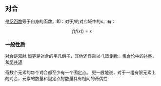 ## 对合

是[反函数][Inverse_function]等于自身的函数，即：对于$f$的对应域中的x，有：

$$ f(f(x))=x $$

### 一般性质

对合是双射
[恒等][Identity]是对合的平凡例子，其他还有乘以-1,取[倒数][Multiplicative_inverse]，[集合论][Set_theory]中的[补集][Complement]，和[复共轭][Complex_conjugate]

奇数个元素的每个对合都至少有一个固定点。
更一般地说，对于一组有限元素上的对合，元素的数量和固定点的数量具有相同的奇偶性

<!-- end of file -->
[Inverse_function]: /math/Inverse_function.md
[Identity]: TODO
[Set_theory]: TODO
[Complement]: /math/Complement.md
[Complex_conjugate]: TODO
[Multiplicative_inverse]: TODO
